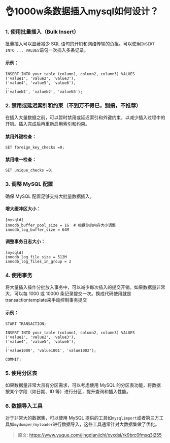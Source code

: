 # 👌1000w条数据插入mysql如何设计？

### 1. 使用批量插入（Bulk Insert）
批量插入可以显著减少 SQL 语句的开销和网络传输的负担。可以使用`INSERT INTO ... VALUES`语句一次插入多条记录。

#### 示例：
```plain
INSERT INTO your_table (column1, column2, column3) VALUES
('value1', 'value2', 'value3'),
('value4', 'value5', 'value6'),
...
('valueN1', 'valueN2', 'valueN3');
```

### 2. 禁用或延迟索引和约束（不到万不得已，别搞，不推荐）
在插入大量数据之前，可以暂时禁用或延迟索引和外键约束，以减少插入过程中的开销。插入完成后再重新启用索引和约束。

#### 禁用外键检查：
```plain
SET foreign_key_checks =0;
```

#### 禁用唯一检查：
```plain
SET unique_checks =0;
```

### 3. 调整 MySQL 配置
确保 MySQL 配置足够支持大批量数据插入。

#### 增大缓冲区大小：
```plain
[mysqld]
innodb_buffer_pool_size = 1G  # 根据你的内存大小调整
innodb_log_buffer_size = 64M
```

#### 调整事务日志大小：
```plain
[mysqld]
innodb_log_file_size = 512M
innodb_log_files_in_group = 2
```

### 4. 使用事务
将大量插入操作分批放入事务中，可以减少每次插入的提交开销。如果数据量非常大，可以每 1000 或 10000 条记录提交一次。换成代码使用就是 transactiontemplate来手动控制事务提交

#### 示例：
```plain
START TRANSACTION;

INSERT INTO your_table (column1, column2, column3) VALUES
('value1', 'value2', 'value3'),
('value4', 'value5', 'value6'),
...
('value1000', 'value1001', 'value1002');

COMMIT;
```

### 5. 使用分区表
如果数据量非常大且有分区需求，可以考虑使用 MySQL 的分区表功能，将数据按某个字段（如日期、ID 等）进行分区，提升查询和插入性能。

### 6. 数据导入工具
对于非常大的数据集，可以使用 MySQL 提供的工具如`mysqlimport`或者第三方工具如`mydumper/myloader`进行数据导入，这些工具通常针对大数据集做了优化。



> 原文: <https://www.yuque.com/jingdianjichi/xyxdsi/rk9brc0fmsq3i255>